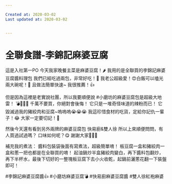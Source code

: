 ```yaml
---

Created at: 2020-03-02
Last updated at: 2020-03-02


---
```


# 全聯食譜-李錦記麻婆豆腐


這是入社第一PO
今天我家晚餐主菜是麻婆豆腐！🌶️
我用的是全聯買的李錦記麻婆豆腐醬料理包
我們已經吃過兩包，非常好吃！🤤
我老公超級愛！😍白飯可以嗑光兩大碗呢！💪
且做法簡單快速~
我很推薦！👍

但是因為這裡是老實說社團，所以我要順便說
#小磨坊的麻婆豆腐包是超級大地雷！
💣💢💥🤮
千萬不要買，你絕對會後悔！
它只是一堆奇怪味道的辣粉而已！
它毀滅過我的豬絞肉和豆腐~嗚嗚嗚😭😭😭
我這珍惜食材的吃貨，定給你記仇一輩子！😂
大家一定要切記！💪

然後今天還有看到另外兩牌的麻婆豆腐包
快易廚&雙人徐
所以上來順便問問，有人買過試過嗎？
口味如何呢？😋
謝謝大家🙏🙏🙏

補充我的煮法：
醬料包裝袋後面有寫煮法，超級簡單唷！
板豆腐一盒和豬絞肉一盒和蔥一把也都是在全聯買的唷！
起油鍋炒半盒豬絞肉變白，再下醬料包翻炒，再下半杯水，最後下切好的一整塊板豆腐下去小火收乾，起鍋前灑蔥花翻一下裝盤即可！

#李錦記麻婆豆腐醬👍
#小磨坊麻婆豆腐💣
#快易廚麻婆豆腐醬
#雙人徐紅袍麻婆

